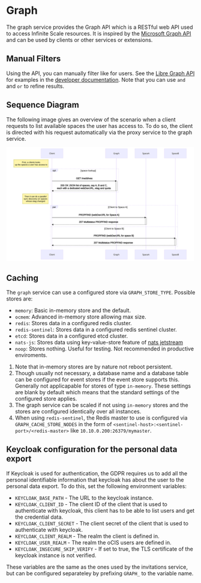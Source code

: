 # Graph

The graph service provides the Graph API which is a RESTful web API used to access Infinite Scale resources. It is inspired by the [Microsoft Graph API](https://learn.microsoft.com/en-us/graph/use-the-api) and can be used by clients or other services or extensions.

## Manual Filters

Using the API, you can manually filter like for users. See the [Libre Graph API](https://owncloud.dev/libre-graph-api/#/users/ListUsers) for examples in the [developer documentation](https://owncloud.dev). Note that you can use `and` and `or` to refine results.

## Sequence Diagram

The following image gives an overview of the scenario when a client requests to list available spaces the user has access to. To do so, the client is directed with his request automatically via the proxy service to the graph service.

<!-- referencing: https://github.com/owncloud/ocis/pull/3816 ([docs-only] add client protocol overview) -->
<!-- The image source needs to be the raw source !! -->

<img src="https://raw.githubusercontent.com/owncloud/ocis/master/services/graph/images/mermaid-graph.svg" width="500" />

## Caching

The `graph` service can use a configured store via `GRAPH_STORE_TYPE`. Possible stores are:
  -   `memory`: Basic in-memory store and the default.
  -   `ocmem`: Advanced in-memory store allowing max size.
  -   `redis`: Stores data in a configured redis cluster.
  -   `redis-sentinel`: Stores data in a configured redis sentinel cluster.
  -   `etcd`: Stores data in a configured etcd cluster.
  -   `nats-js`: Stores data using key-value-store feature of [nats jetstream](https://docs.nats.io/nats-concepts/jetstream/key-value-store)
  -   `noop`: Stores nothing. Useful for testing. Not recommended in productive enviroments.

1.  Note that in-memory stores are by nature not reboot persistent.
2.  Though usually not necessary, a database name and a database table can be configured for event stores if the event store supports this. Generally not applicapable for stores of type `in-memory`. These settings are blank by default which means that the standard settings of the configured store applies.
3.  The graph service can be scaled if not using `in-memory` stores and the stores are configured identically over all instances.
4.  When using `redis-sentinel`, the Redis master to use is configured via `GRAPH_CACHE_STORE_NODES` in the form of `<sentinel-host>:<sentinel-port>/<redis-master>` like `10.10.0.200:26379/mymaster`.

## Keycloak configuration for the personal data export

If Keycloak is used for authentication, the GDPR requires us to add all the personal identifiable
information that keycloak has about the user to the personal data export. To do this, set the following
environment variables:

  * `KEYCLOAK_BASE_PATH` - The URL to the keycloak instance.
  * `KEYCLOAK_CLIENT_ID` - The client ID of the client that is used to authenticate with keycloak, this client has to be able to list users and get the credential data. 
  * `KEYCLOAK_CLIENT_SECRET` - The client secret of the client that is used to authenticate with keycloak.
  * `KEYCLOAK_CLIENT_REALM` - The realm the client is defined in.
  * `KEYCLOAK_USER_REALM` - The realm the oCIS users are defined in.
  * `KEYCLOAK_INSECURE_SKIP_VERIFY` - If set to true, the TLS certificate of the keycloak instance is not verified.

These variables are the same as the ones used by the invitations service, but can be configured separateley
by prefixing `GRAPH_` to the variable name.
